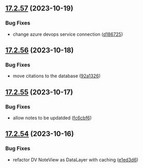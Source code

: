 ## [17.2.57](https://github.com/phandcock/GrampsView/compare/v17.2.56...v17.2.57) (2023-10-19)


### Bug Fixes

* change azure devops service connection ([d186725](https://github.com/phandcock/GrampsView/commit/d186725b8d7e9a096a68cb8f88849c05edc362fa))



## [17.2.56](https://github.com/phandcock/GrampsView/compare/v17.2.55...v17.2.56) (2023-10-18)


### Bug Fixes

* move citations to the database ([92a1326](https://github.com/phandcock/GrampsView/commit/92a13264e710a2357340bafef51c26edadfb34b0))



## [17.2.55](https://github.com/phandcock/GrampsView/compare/v17.2.54...v17.2.55) (2023-10-17)


### Bug Fixes

* allow notes to be updatded ([fc6cbf6](https://github.com/phandcock/GrampsView/commit/fc6cbf6d870a361a0fa7a60d66f2f21c8f9f1077))



## [17.2.54](https://github.com/phandcock/GrampsView/compare/v17.2.53...v17.2.54) (2023-10-16)


### Bug Fixes

* refactor DV NoteView as DataLayer with caching ([e1ed3d6](https://github.com/phandcock/GrampsView/commit/e1ed3d6cfeb671a75b59fcb97d6d5f6431ca99d2))



